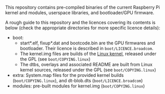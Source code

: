 This repository contains pre-compiled binaries of the current Raspberry Pi 
kernel and modules, userspace libraries, and bootloader/GPU firmware.

A rough guide to this repository and the licences covering its contents is 
below (check the appropriate directories for more specific licence details):

* boot:
    * start*.elf, fixup*.dat and bootcode.bin are the GPU firmwares and
    bootloader. Their licence is described in `boot/LICENCE.broadcom`.
    * The kernel.img files are builds of the [Linux kernel](https://github.com/raspberrypi/linux), released under the GPL
    (see `boot/COPYING.linux`)
    * The dtbs, overlays and associated README are built from Linux kernel
    sources, released under the GPL (see `boot/COPYING.linux`)
* extra: System.map files for the provided kernel builds (`boot/COPYING.linux`),
  and dt-blob.dts (`boot/LICENCE.broadcom`)
* modules: pre-built modules for kernel.img (`boot/COPYING.linux`)
